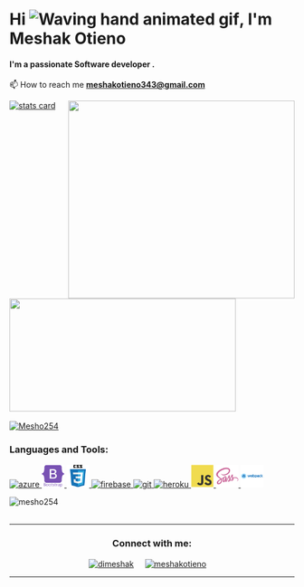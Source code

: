 <!--  ![GitHub Light](https://github.com/github-light.png#gh-dark-mode-only) -->
<!--  _**#Hi there 👋 My Name is Meshak Otieno and I'm passionate a software developer**_


 ##🔭 I’m currently working on ...My personal Porjects
 
 
-##I have skills in HTML,CSS and Java-script programming languages.


-#🌱 I’m currently learning ... React


- ##📫 How to reach me: ...


-#Email:email:meshakotieno343@gmail.com.


-#Twitter : @Dimeshak.
@octocat :-1: This PR looks great - it's ready to merge! :shipit:
 -->
 <h1 align="start">Hi <img src="https://raw.githubusercontent.com/nixin72/nixin72/master/wave.gif" 
         alt="Waving hand animated gif"
         height="45"
         width="45" />, I'm Meshak Otieno</h1>
<h4 align="start">
I'm a passionate Software developer .
</h5>

📫 How to reach me **meshakotieno343@gmail.com** <br/>
<!-- 🚀 My resume **https://bit.ly/abubakarcv** -->

<p>
<a align= "center" href="https://github.com/mesho254">
<img alt= "stats card" height="200px" width="400" src="https://github-readme-streak-stats.herokuapp.com/?user=mesho254&theme=radical">
<img align="right" height="350" width="400" src="https://media.giphy.com/media/u2pmTWUi0MXjyrMaVj/giphy.gif" /> </a>
</p>
<img height="200px" width="400" src="https://github-readme-stats.vercel.app/api?username=mesho254&count_private=true&theme=radical&show_icons=true" />

<p align="left"> <a href="https://twitter.com/dimeshak" target="blank"><img src="https://img.shields.io/twitter/follow/dimeshak?logo=twitter&style=for-the-badge" alt="Mesho254" /></a> </p>

<h3 align="left">Languages and Tools:</h3>
<p align="left"> <a href="https://azure.microsoft.com/en-in/" target="_blank" rel="noreferrer"> <img src="https://www.vectorlogo.zone/logos/microsoft_azure/microsoft_azure-icon.svg" alt="azure" width="40" height="40"/> </a> <a href="https://getbootstrap.com" target="_blank" rel="noreferrer"> <img src="https://raw.githubusercontent.com/devicons/devicon/master/icons/bootstrap/bootstrap-plain-wordmark.svg" alt="bootstrap" width="40" height="40"/> </a> <a href="https://www.w3schools.com/css/" target="_blank" rel="noreferrer"> <img src="https://raw.githubusercontent.com/devicons/devicon/master/icons/css3/css3-original-wordmark.svg" alt="css3" width="40" height="40"/> </a> <a href="https://firebase.google.com/" target="_blank" rel="noreferrer"> <img src="https://www.vectorlogo.zone/logos/firebase/firebase-icon.svg" alt="firebase" width="40" height="40"/> </a> <a href="https://git-scm.com/" target="_blank" rel="noreferrer"> <img src="https://www.vectorlogo.zone/logos/git-scm/git-scm-icon.svg" alt="git" width="40" height="40"/> </a> <a href="https://heroku.com" target="_blank" rel="noreferrer"> <img src="https://www.vectorlogo.zone/logos/heroku/heroku-icon.svg" alt="heroku" width="40" height="40"/> </a> <a href="https://developer.mozilla.org/en-US/docs/Web/JavaScript" target="_blank" rel="noreferrer"> <img src="https://raw.githubusercontent.com/devicons/devicon/master/icons/javascript/javascript-original.svg" alt="javascript" width="40" height="40"/> </a>  <a href="https://sass-lang.com" target="_blank" rel="noreferrer"> <img src="https://raw.githubusercontent.com/devicons/devicon/master/icons/sass/sass-original.svg" alt="sass" width="40" height="40"/> </a> <a href="https://webpack.js.org" target="_blank" rel="noreferrer"> <img src="https://raw.githubusercontent.com/devicons/devicon/d00d0969292a6569d45b06d3f350f463a0107b0d/icons/webpack/webpack-original-wordmark.svg" alt="webpack" width="40" height="40"/> </a> </p>

<p><img align="left" src="https://github-readme-stats.vercel.app/api/top-langs?username=mesho254&show_icons=true&locale=en&layout=compact" alt="mesho254" /></p>


<br><br>
<hr>

<h3 align="center">Connect with me:</h3>
<p align="center">
<a href="https://twitter.com/dimeshak" target="blank"><img align="center" src="https://img.icons8.com/cute-clipart/64/000000/twitter.png" alt="dimeshak" height="50" width="50" /></a> &nbsp;&nbsp;&nbsp;
<a href="https://www.linkedin.com/in/meshakotieno/" target="blank"><img align="center" src="https://img.icons8.com/cute-clipart/64/000000/linkedin.png" alt="meshakotieno" height="50" width="50" /></a>&nbsp;&nbsp;&nbsp;&nbsp;
</p>

<hr>
